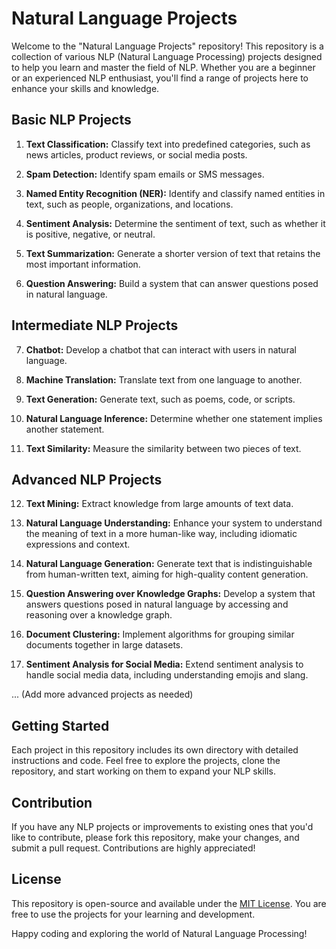 # Natural Language Projects

Welcome to the "Natural Language Projects" repository! This repository is a collection of various NLP (Natural Language Processing) projects designed to help you learn and master the field of NLP. Whether you are a beginner or an experienced NLP enthusiast, you'll find a range of projects here to enhance your skills and knowledge.

## Basic NLP Projects

1. **Text Classification:** Classify text into predefined categories, such as news articles, product reviews, or social media posts.

2. **Spam Detection:** Identify spam emails or SMS messages.

3. **Named Entity Recognition (NER):** Identify and classify named entities in text, such as people, organizations, and locations.

4. **Sentiment Analysis:** Determine the sentiment of text, such as whether it is positive, negative, or neutral.

5. **Text Summarization:** Generate a shorter version of text that retains the most important information.

6. **Question Answering:** Build a system that can answer questions posed in natural language.

## Intermediate NLP Projects

7. **Chatbot:** Develop a chatbot that can interact with users in natural language.

8. **Machine Translation:** Translate text from one language to another.

9. **Text Generation:** Generate text, such as poems, code, or scripts.

10. **Natural Language Inference:** Determine whether one statement implies another statement.

11. **Text Similarity:** Measure the similarity between two pieces of text.

## Advanced NLP Projects

12. **Text Mining:** Extract knowledge from large amounts of text data.

13. **Natural Language Understanding:** Enhance your system to understand the meaning of text in a more human-like way, including idiomatic expressions and context.

14. **Natural Language Generation:** Generate text that is indistinguishable from human-written text, aiming for high-quality content generation.

15. **Question Answering over Knowledge Graphs:** Develop a system that answers questions posed in natural language by accessing and reasoning over a knowledge graph.

16. **Document Clustering:** Implement algorithms for grouping similar documents together in large datasets.

17. **Sentiment Analysis for Social Media:** Extend sentiment analysis to handle social media data, including understanding emojis and slang.

... (Add more advanced projects as needed)

## Getting Started

Each project in this repository includes its own directory with detailed instructions and code. Feel free to explore the projects, clone the repository, and start working on them to expand your NLP skills.

## Contribution

If you have any NLP projects or improvements to existing ones that you'd like to contribute, please fork this repository, make your changes, and submit a pull request. Contributions are highly appreciated!

## License

This repository is open-source and available under the [MIT License](LICENSE). You are free to use the projects for your learning and development.

Happy coding and exploring the world of Natural Language Processing!


